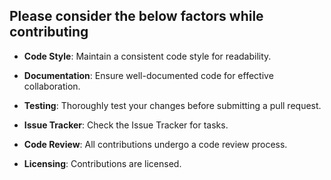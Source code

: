 ## Please consider the below factors while contributing

- **Code Style**: Maintain a consistent code style for readability.

- **Documentation**: Ensure well-documented code for effective collaboration.

- **Testing**: Thoroughly test your changes before submitting a pull request.

- **Issue Tracker**: Check the Issue Tracker for tasks.

- **Code Review**: All contributions undergo a code review process.

- **Licensing**: Contributions are licensed.
